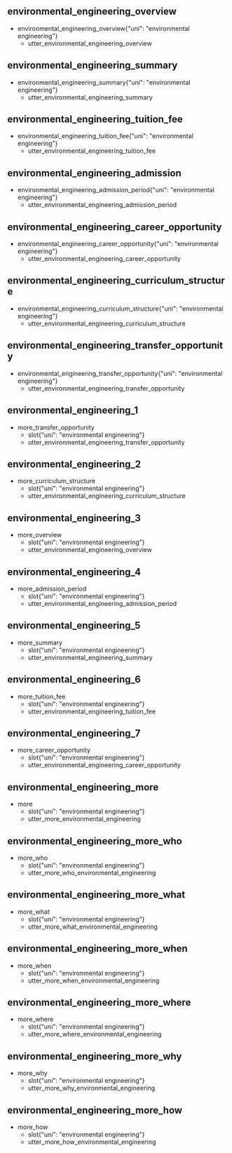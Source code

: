 ## environmental_engineering_overview
* environmental_engineering_overview{"uni": "environmental engineering"}
    - utter_environmental_engineering_overview

## environmental_engineering_summary
* environmental_engineering_summary{"uni": "environmental engineering"}
    - utter_environmental_engineering_summary

## environmental_engineering_tuition_fee
* environmental_engineering_tuition_fee{"uni": "environmental engineering"}
    - utter_environmental_engineering_tuition_fee

## environmental_engineering_admission
* environmental_engineering_admission_period{"uni": "environmental engineering"}
    - utter_environmental_engineering_admission_period

## environmental_engineering_career_opportunity
* environmental_engineering_career_opportunity{"uni": "environmental engineering"}
    - utter_environmental_engineering_career_opportunity

## environmental_engineering_curriculum_structure
* environmental_engineering_curriculum_structure{"uni": "environmental engineering"}
    - utter_environmental_engineering_curriculum_structure

## environmental_engineering_transfer_opportunity
* environmental_engineering_transfer_opportunity{"uni": "environmental engineering"}
    - utter_environmental_engineering_transfer_opportunity

## environmental_engineering_1
* more_transfer_opportunity
    - slot{"uni": "environmental engineering"}
    - utter_environmental_engineering_transfer_opportunity

## environmental_engineering_2
* more_curriculum_structure
    - slot{"uni": "environmental engineering"}
    - utter_environmental_engineering_curriculum_structure

## environmental_engineering_3
* more_overview
    - slot{"uni": "environmental engineering"}
    - utter_environmental_engineering_overview

## environmental_engineering_4
* more_admission_period
    - slot{"uni": "environmental engineering"}
    - utter_environmental_engineering_admission_period

## environmental_engineering_5
* more_summary
    - slot{"uni": "environmental engineering"}
    - utter_environmental_engineering_summary

## environmental_engineering_6
* more_tuition_fee
    - slot{"uni": "environmental engineering"}
    - utter_environmental_engineering_tuition_fee

## environmental_engineering_7
* more_career_opportunity
    - slot{"uni": "environmental engineering"}
    - utter_environmental_engineering_career_opportunity

## environmental_engineering_more
* more
    - slot{"uni": "environmental engineering"}
    - utter_more_environmental_engineering

## environmental_engineering_more_who
* more_who
    - slot{"uni": "environmental engineering"}
    - utter_more_who_environmental_engineering

## environmental_engineering_more_what
* more_what
    - slot{"uni": "environmental engineering"}
    - utter_more_what_environmental_engineering

## environmental_engineering_more_when
* more_when
    - slot{"uni": "environmental engineering"}
    - utter_more_when_environmental_engineering

## environmental_engineering_more_where
* more_where
    - slot{"uni": "environmental engineering"}
    - utter_more_where_environmental_engineering

## environmental_engineering_more_why
* more_why
    - slot{"uni": "environmental engineering"}
    - utter_more_why_environmental_engineering

## environmental_engineering_more_how
* more_how
    - slot{"uni": "environmental engineering"}
    - utter_more_how_environmental_engineering
